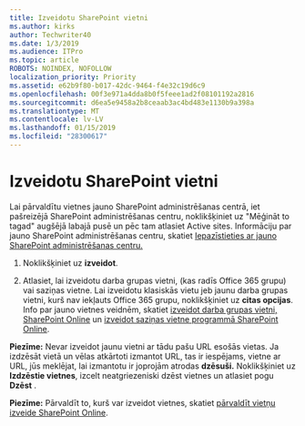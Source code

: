 ```yaml
---
title: Izveidotu SharePoint vietni
ms.author: kirks
author: Techwriter40
ms.date: 1/3/2019
ms.audience: ITPro
ms.topic: article
ROBOTS: NOINDEX, NOFOLLOW
localization_priority: Priority
ms.assetid: e62b9f80-b017-42dc-9464-f4e32c19d6c9
ms.openlocfilehash: 00f3e971a4dda8b0f5feee1ad2f08101192a2816
ms.sourcegitcommit: d6ea5e9458a2b8ceaab3ac4bd483e1130b9a398a
ms.translationtype: MT
ms.contentlocale: lv-LV
ms.lasthandoff: 01/15/2019
ms.locfileid: "28300617"
---
```

# <a name="create-a-sharepoint-site"></a>Izveidotu SharePoint vietni

Lai pārvaldītu vietnes jauno SharePoint administrēšanas centrā, iet pašreizējā SharePoint administrēšanas centru, noklikšķiniet uz "Mēģināt to tagad" augšējā labajā pusē un pēc tam atlasiet Active sites. Informāciju par jauno SharePoint administrēšanas centru, skatiet [Iepazīstieties ar jauno SharePoint administrēšanas centru.](https://docs.microsoft.com/en-us/sharepoint/get-started-new-admin-center)
  
1. Noklikšķiniet uz **izveidot**. 
    
2. Atlasiet, lai izveidotu darba grupas vietni, (kas radīs Office 365 grupu) vai saziņas vietne. Lai izveidotu klasiskās vietu jeb jaunu darba grupas vietni, kurš nav iekļauts Office 365 grupu, noklikšķiniet uz **citas opcijas**. Info par jauno vietnes veidnēm, skatiet [izveidot darba grupas vietni, SharePoint Online](https://support.office.com/en-us/article/create-a-team-site-in-sharepoint-ef10c1e7-15f3-42a3-98aa-b5972711777d?ui=en-US&amp;rs=en-US&amp;ad=US) un [izveidot saziņas vietne programmā SharePoint Online](https://support.office.com/article/7fb44b20-a72f-4d2c-9173-fc8f59ba50eb).
  
 **Piezīme:** Nevar izveidot jaunu vietni ar tādu pašu URL esošās vietas. Ja izdzēsāt vietā un vēlas atkārtoti izmantot URL, tas ir iespējams, vietne ar URL, jūs meklējat, lai izmantotu ir joprojām atrodas **dzēsuši.** Noklikšķiniet uz **Izdzēstie vietnes**, izcelt neatgriezeniski dzēst vietnes un atlasiet pogu **Dzēst** . 
  
 **Piezīme:** Pārvaldīt to, kurš var izveidot vietnes, skatiet [pārvaldīt vietņu izveide SharePoint Online](https://docs.microsoft.com/en-us/sharepoint/manage-site-creation).
    

